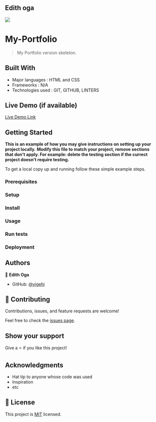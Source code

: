 ## Edith oga
![](https://img.shields.io/badge/Microverse-blueviolet)

#  My-Portfolio

> My Portfolio version skeleton.


## Built With

- Major languages : HTML and CSS
- Frameworks : N/A
- Technologies used : GIT, GITHUB, LINTERS

## Live Demo (if available)

[Live Demo Link](https://vigehi.github.io/new-Portfolio/)


## Getting Started

**This is an example of how you may give instructions on setting up your project locally.**
**Modify this file to match your project, remove sections that don't apply. For example: delete the testing section if the currect project doesn't require testing.**


To get a local copy up and running follow these simple example steps.

### Prerequisites

### Setup

### Install

### Usage

### Run tests

### Deployment



## Authors

👤 **Edith Oga**

- GitHub: [@vigehi](https://github.com/vigehi)


## 🤝 Contributing

Contributions, issues, and feature requests are welcome!

Feel free to check the [issues page](../../issues/).

## Show your support

Give a ⭐️ if you like this project!

## Acknowledgments

- Hat tip to anyone whose code was used
- Inspiration
- etc

## 📝 License

This project is [MIT](./MIT.md) licensed.
